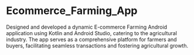 # Ecommerce_Farming_App
Designed and developed a dynamic E-commerce Farming Android application using Kotlin and Android Studio, catering to the agricultural industry. The app serves as a comprehensive platform for farmers and buyers, facilitating seamless transactions and fostering agricultural growth.

